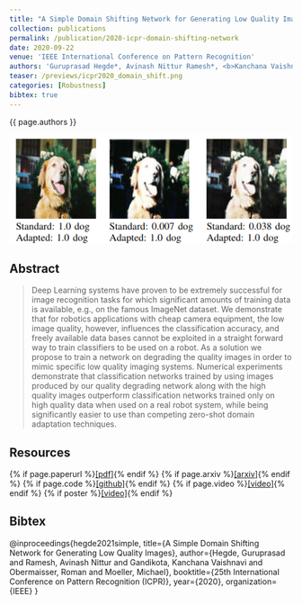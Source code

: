 ```yaml
---
title: "A Simple Domain Shifting Network for Generating Low Quality Images"
collection: publications
permalink: /publication/2020-icpr-domain-shifting-network
date: 2020-09-22
venue: 'IEEE International Conference on Pattern Recognition'
authors: 'Guruprasad Hegde*, Avinash Nittur Ramesh*, <b>Kanchana Vaishnavi Gandikota</b>*,Roman Obermaisser, Michael Moeller'
teaser: /previews/icpr2020_domain_shift.png
categories: [Robustness]
bibtex: true
---
```


{{ page.authors }}

<img class="pub_teaser" src="../images/previews/icpr2020_domain_shift.png" alt="Teaser Image" title="teaser" />

## Abstract

> Deep Learning systems have proven to be extremely successful for image recognition tasks for which significant amounts of training data is available, e.g., on the famous ImageNet dataset. We demonstrate that for robotics applications with cheap camera equipment, the low image quality, however, influences the classification accuracy, and freely available data bases cannot be exploited in a straight forward way to train classifiers to be used on a robot. As a solution we propose to train a network on degrading the quality images in order to mimic specific low quality imaging systems. Numerical experiments demonstrate that classification networks trained by using images produced by our quality degrading network along with the high quality images outperform classification networks trained only on high quality data when used on a real robot system, while being significantly easier to use than competing zero-shot domain adaptation techniques.
> 
## Resources

{% if page.paperurl %}<a href=" {{ page.paperurl }} ">[pdf]</a>{% endif %} {% if page.arxiv %}<a href=" {{ page.arxiv }} ">[arxiv]</a>{% endif %} {% if page.code %}<a href=" {{ page.code }} ">[github]</a>{% endif %} {% if page.video %}<a href=" {{ page.video }} ">[video]</a>{% endif %} {% if poster %}<a href=" {{ page.poster }} ">[video]</a>{% endif %}


## Bibtex

@inproceedings{hegde2021simple,
  title={A Simple Domain Shifting Network for Generating Low Quality Images},
  author={Hegde, Guruprasad and Ramesh, Avinash Nittur and Gandikota, Kanchana Vaishnavi and Obermaisser, Roman and Moeller, Michael},
  booktitle={25th International Conference on Pattern Recognition (ICPR)},
  year={2020},
  organization={IEEE}
}



